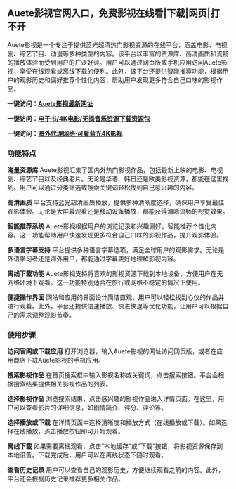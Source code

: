 <h2>Auete影视官网入口，免费影视在线看|下载|网页|打不开</h2>
<p>Auete影视是一个专注于提供蓝光超清热门影视资源的在线平台，涵盖电影、电视剧、综艺节目、动漫等多种类型的内容。该平台以丰富的资源库、高清画质和流畅的播放体验而受到用户的广泛好评。用户可以通过网页版或手机应用访问Auete影视，享受在线观看或离线下载的便利。此外，该平台还提供智能推荐功能，根据用户的观影历史和偏好推荐个性化内容，帮助用户发现更多符合自己口味的影视作品。</p>
<p><strong>一键访问：</strong><a href="https://www.imi123.cn/sites/5878.html" target="_blank"><strong>Auete影视最新网址</strong></a></p>
<p><strong>一键访问：</strong><a href="https://wangpanziyuan.pages.dev/" target="_blank"><strong>电子书/4K电影/无损音乐资源下载资源包</strong></a></p>
<p><strong>一键访问：</strong><a href="http://ip.harmonylink.net/share/e82025" target="_blank"><strong>海外代理网络·可看蓝光4K影视</strong></a></p>
<h3><strong>功能特点</strong></h3>
<p><strong>海量资源库</strong> Auete影视汇集了国内外热门影视作品，包括最新上映的电影、电视剧、综艺节目以及经典老片。无论是华语、韩日还是欧美影视资源，都能在这里找到。用户可以通过分类筛选或搜索关键词轻松找到自己感兴趣的内容。</p>
<p><strong>高清画质</strong> 平台支持蓝光超清画质播放，提供多种清晰度选择，确保用户享受最佳观影体验。无论是大屏幕观看还是移动设备播放，都能获得清晰流畅的视觉效果。</p>
<p><strong>智能推荐系统</strong> Auete影视根据用户的浏览记录和兴趣偏好，智能推荐个性化内容。这一功能帮助用户快速发现更多符合自己口味的影视作品，提升观影体验。</p>
<p><strong>多语言字幕支持</strong> 平台提供多种语言字幕选项，满足全球用户的观影需求。无论是外语学习者还是海外用户，都能通过字幕更好地理解影视内容。</p>
<p><strong>离线下载功能</strong> Auete影视支持将喜欢的影视资源下载到本地设备，方便用户在无网络环境下观看。这一功能特别适合在旅行或网络不稳定的情况下使用。</p>
<p><strong>便捷操作界面</strong> 网站和应用的界面设计简洁直观，用户可以轻松找到心仪的作品并进行观看。此外，平台还提供倍速播放、快进快退等优化功能，让用户可以根据自己的需求调整观影节奏。</p>
<h3><strong>使用步骤</strong></h3>
<p><strong>访问官网或下载应用</strong> 打开浏览器，输入Auete影视的网址访问网页版，或者在应用商店下载Auete影视的手机应用。</p>
<p><strong>搜索影视作品</strong> 在首页搜索框中输入影视名称或关键词，点击搜索按钮。平台会根据搜索结果提供相关影视作品的列表。</p>
<p><strong>选择影视作品</strong> 浏览搜索结果，点击感兴趣的影视作品进入详情页面。在这里，用户可以查看影片的详细信息，如剧情简介、评分、评论等。</p>
<p><strong>选择播放或下载</strong> 在详情页面中选择清晰度和播放方式（在线播放或下载）。如果选择在线播放，点击播放按钮即可开始观看。</p>
<p><strong>离线下载</strong> 如果需要离线观看，点击“本地缓存”或“下载”按钮，将影视资源保存到本地设备。下载完成后，用户可以在离线状态下随时观看。</p>
<p><strong>查看历史记录</strong> 用户可以查看自己的观影历史，方便继续观看之前的内容。此外，平台还会根据历史记录推荐更多相关作品。</p>
